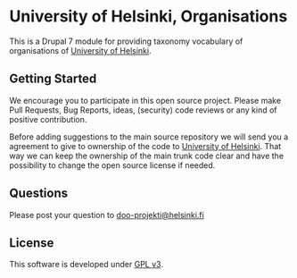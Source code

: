 # University of Helsinki, Organisations

This is a Drupal 7 module for providing taxonomy vocabulary of organisations of [University of Helsinki](http://www.helsinki.fi).

## Getting Started
We encourage you to participate in this open source project. Please make Pull
Requests, Bug Reports, ideas, (security) code reviews or any kind of positive
contribution.

Before adding suggestions to the main source repository we will send you a
agreement to give to ownership of the code to [University of Helsinki](http://www.helsinki.fi).
That way we can keep the ownership of the main trunk code clear and have the
possibility to change the open source license if needed.

## Questions
Please post your question to doo-projekti@helsinki.fi

## License
This software is developed under [GPL v3](LICENSE.txt).

